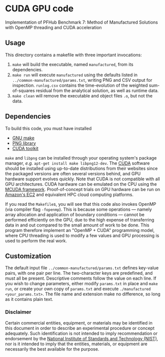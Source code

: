 # CUDA GPU code

Implementation of PFHub Benchmark 7: Method of Manufactured Solutions
with OpenMP threading and CUDA acceleration

## Usage

This directory contains a makefile with three important invocations:
 1. ```make``` will build the executable, named ```manufactured```,
    from its dependencies.
 2. ```make run``` will execute ```manufactured``` using the defaults listed in
    ```../common-manufactured/params.txt```, writing PNG and CSV output for
    inspection. ```runlog.csv``` contains the time-evolution of the weighted
    sum-of-squares residual from the analytical solution, as well as runtime
    data.
 3. ```make clean``` will remove the executable and object files ```.o```,
    but not the data.

## Dependencies

To build this code, you must have installed
 * [GNU make][_make]
 * [PNG library][_png]
 * [CUDA toolkit][_cuda]

```make``` and ```libpng``` can be installed through your operating
system's package manager, *e.g.* ```apt-get install make libpng12-dev```.
The [CUDA][_cuda] software should be installed using up-to-date distributions
from their websites since the packaged versions are often several versions
behind, and GPU hardware support evolves quickly. Note that CUDA is not
compatible with all GPU architectures. CUDA hardware can be emulated on the CPU
using the [MCUDA framework][_mcuda]. Proof-of-concept trials on GPU hardware
can be run on [Amazon's EC2][_aws] and equivalent HPC cloud computing platforms.

If you read the ```Makefile```s, you will see that this code also invokes
OpenMP (via compiler flag ```-fopenmp```). This is because some
operations &mdash; namely array allocation and application of boundary
conditions &mdash; cannot be performed efficiently on the GPU, due to the high
expense of transferring data in and out compared to the small amount of work
to be done. This program therefore implement an "OpenMP + CUDA" programming
model, where CPU threading is used to modify a few values and GPU processing
is used to perform the real work.

## Customization

The default input file ```../common-manufactured/params.txt``` defines key-value
pairs, with one pair per line. The two-character keys are predefined, and must
all be present. Descriptive comments follow the value on each line. If you wish
to change parameters, either modify ```params.txt``` in place and ```make run```,
or create your own copy of ```params.txt``` and execute
```./manufactured <your_params.txt>```. The file name and extension make
no difference, so long as it contains plain text.

### Disclaimer

Certain commercial entities, equipment, or materials may be identified in this
document in order to describe an experimental procedure or concept adequately.
Such identification is not intended to imply recommendation or endorsement by
the [National Institute of Standards and Technology (NIST)](http://www.nist.gov),
nor is it intended to imply that the entities, materials, or equipment are
necessarily the best available for the purpose.

[_aws]:    https://aws.amazon.com/ec2/Elastic-GPUs/
[_cuda]:   https://developer.nvidia.com/cuda-toolkit
[_make]:   https://www.gnu.org/software/make/
[_mcuda]:  http://impact.crhc.illinois.edu/mcuda.aspx
[_png]:    http://www.libpng.org/pub/png/libpng.html
